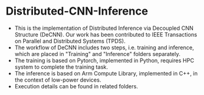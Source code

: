 # Distributed-CNN-Inference

- This is the implementation of Distributed Inference via Decoupled CNN Structure (DeCNN). Our work has been contributed to IEEE Transactions on Parallel and Distributed Systems (TPDS).
- The workflow of DeCNN includes two steps, i.e. training and inference, which are placed in "Training" and "Inference" folders separately.
- The training is based on Pytorch, implemented in Python, requires HPC system to complete the training task.
- The inference is based on Arm Compute Library, implemented in C++, in the context of low-power devices.
- Execution details can be found in related folders.
